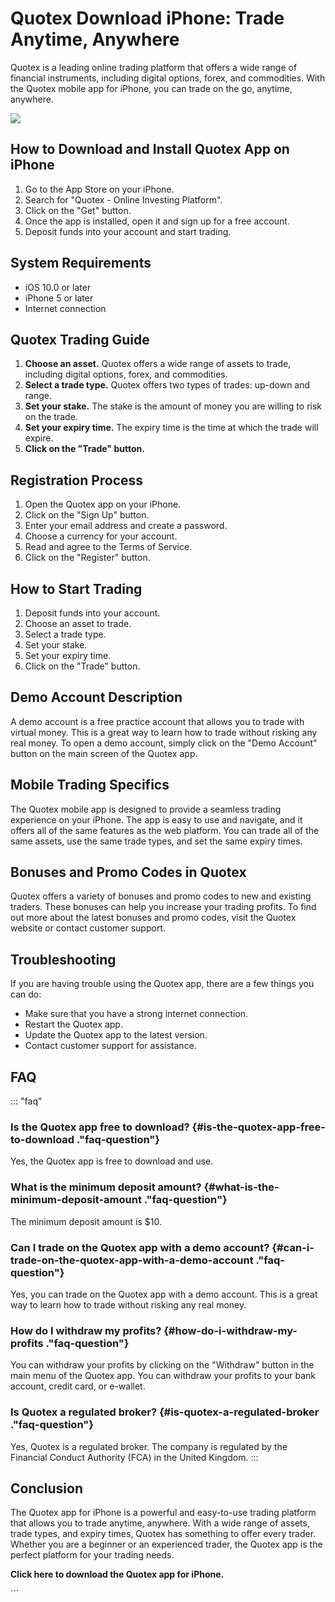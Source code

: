 # Quotex Download iPhone: Trade Anytime, Anywhere

Quotex is a leading online trading platform that offers a wide range of
financial instruments, including digital options, forex, and
commodities. With the Quotex mobile app for iPhone, you can trade on the
go, anytime, anywhere.

[![](https://static.quotex.io/files/5_en/300_250.jpg)](https://traff.sbs/brokerqxsignupf)

## How to Download and Install Quotex App on iPhone

1.  Go to the App Store on your iPhone.
2.  Search for "Quotex - Online Investing Platform".
3.  Click on the "Get" button.
4.  Once the app is installed, open it and sign up for a free account.
5.  Deposit funds into your account and start trading.

## System Requirements

-   iOS 10.0 or later
-   iPhone 5 or later
-   Internet connection

## Quotex Trading Guide

1.  **Choose an asset.** Quotex offers a wide range of assets to trade,
    including digital options, forex, and commodities.
2.  **Select a trade type.** Quotex offers two types of trades: up-down
    and range.
3.  **Set your stake.** The stake is the amount of money you are willing
    to risk on the trade.
4.  **Set your expiry time.** The expiry time is the time at which the
    trade will expire.
5.  **Click on the "Trade" button.**

## Registration Process

1.  Open the Quotex app on your iPhone.
2.  Click on the "Sign Up" button.
3.  Enter your email address and create a password.
4.  Choose a currency for your account.
5.  Read and agree to the Terms of Service.
6.  Click on the "Register" button.

## How to Start Trading

1.  Deposit funds into your account.
2.  Choose an asset to trade.
3.  Select a trade type.
4.  Set your stake.
5.  Set your expiry time.
6.  Click on the "Trade" button.

## Demo Account Description

A demo account is a free practice account that allows you to trade with
virtual money. This is a great way to learn how to trade without risking
any real money. To open a demo account, simply click on the "Demo
Account" button on the main screen of the Quotex app.

## Mobile Trading Specifics

The Quotex mobile app is designed to provide a seamless trading
experience on your iPhone. The app is easy to use and navigate, and it
offers all of the same features as the web platform. You can trade all
of the same assets, use the same trade types, and set the same expiry
times.

## Bonuses and Promo Codes in Quotex

Quotex offers a variety of bonuses and promo codes to new and existing
traders. These bonuses can help you increase your trading profits. To
find out more about the latest bonuses and promo codes, visit the Quotex
website or contact customer support.

## Troubleshooting

If you are having trouble using the Quotex app, there are a few things
you can do:

-   Make sure that you have a strong internet connection.
-   Restart the Quotex app.
-   Update the Quotex app to the latest version.
-   Contact customer support for assistance.

## FAQ

::: \"faq\"
### Is the Quotex app free to download? {#is-the-quotex-app-free-to-download ."faq-question"}

Yes, the Quotex app is free to download and use.

### What is the minimum deposit amount? {#what-is-the-minimum-deposit-amount ."faq-question"}

The minimum deposit amount is \$10.

### Can I trade on the Quotex app with a demo account? {#can-i-trade-on-the-quotex-app-with-a-demo-account ."faq-question"}

Yes, you can trade on the Quotex app with a demo account. This is a
great way to learn how to trade without risking any real money.

### How do I withdraw my profits? {#how-do-i-withdraw-my-profits ."faq-question"}

You can withdraw your profits by clicking on the "Withdraw" button
in the main menu of the Quotex app. You can withdraw your profits to
your bank account, credit card, or e-wallet.

### Is Quotex a regulated broker? {#is-quotex-a-regulated-broker ."faq-question"}

Yes, Quotex is a regulated broker. The company is regulated by the
Financial Conduct Authority (FCA) in the United Kingdom.
:::

## Conclusion

The Quotex app for iPhone is a powerful and easy-to-use trading platform
that allows you to trade anytime, anywhere. With a wide range of assets,
trade types, and expiry times, Quotex has something to offer every
trader. Whether you are a beginner or an experienced trader, the Quotex
app is the perfect platform for your trading needs.

**Click here to download the Quotex app for iPhone.**

\`\`\`

